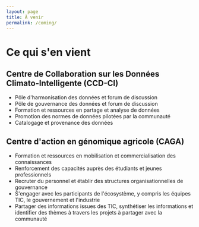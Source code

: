 ```yaml
---
layout: page
title: À venir
permalink: /coming/
---
```


# Ce qui s'en vient
 
## Centre de Collaboration sur les Données Climato-Intelligente (CCD-CI)
- Pôle d'harmonisation des données et forum de discussion
- Pôle de gouvernance des données et forum de discussion
- Formation et ressources en partage et analyse de données
- Promotion des normes de données pilotées par la communauté
- Catalogage et provenance des données

## Centre d'action en génomique agricole (CAGA) 
- Formation et ressources en mobilisation et commercialisation des connaissances
- Renforcement des capacités auprès des étudiants et jeunes professionnels
- Recruter du personnel et établir des structures organisationnelles de gouvernance
- S'engager avec les participants de l'écosystème, y compris les équipes TIC, le gouvernement et l'industrie
- Partager des informations issues des TIC, synthétiser les informations et identifier des thèmes à travers les projets à partager avec la communauté
